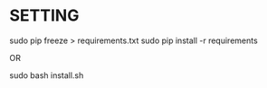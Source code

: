 # SETTING
sudo pip freeze > requirements.txt
sudo pip install -r requirements

OR 

sudo bash install.sh